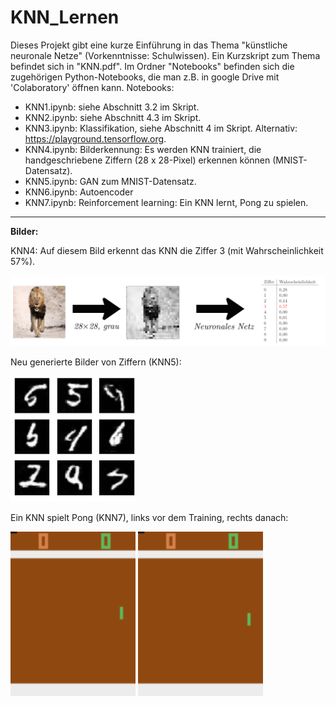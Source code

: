 # KNN_Lernen

Dieses Projekt gibt eine kurze Einführung in das Thema "künstliche neuronale Netze" (Vorkenntnisse: Schulwissen).
Ein Kurzskript zum Thema befindet sich in "KNN.pdf". Im Ordner "Notebooks" befinden sich die zugehörigen Python-Notebooks, die man z.B. in google Drive mit 'Colaboratory' öffnen kann. Notebooks: 

- KNN1.ipynb: siehe Abschnitt 3.2 im Skript.
- KNN2.ipynb: siehe Abschnitt 4.3 im Skript.
- KNN3.ipynb: Klassifikation, siehe Abschnitt 4 im Skript. Alternativ: https://playground.tensorflow.org.
- KNN4.ipynb: Bilderkennung: Es werden KNN trainiert, die handgeschriebene Ziffern (28 x 28-Pixel) erkennen können (MNIST-Datensatz).
- KNN5.ipynb: GAN zum MNIST-Datensatz.
- KNN6.ipynb: Autoencoder
- KNN7.ipynb: Reinforcement learning: Ein KNN lernt, Pong zu spielen.

-----

<b>Bilder:</b>

KNN4: Auf diesem Bild erkennt das KNN die Ziffer 3 (mit Wahrscheinlichkeit 57%).

<img src = "./Bilder/loewe.png" width=800>

Neu generierte Bilder von Ziffern (KNN5):

<img src = "./Bilder/fake_digits.png" width=200>

Ein KNN spielt Pong (KNN7), links vor dem Training, rechts danach:

<img src = "./Bilder/pong_nn_small-1.gif" width=200>   <img src = "./Bilder/pong_nn_small-2.gif" width=200>

